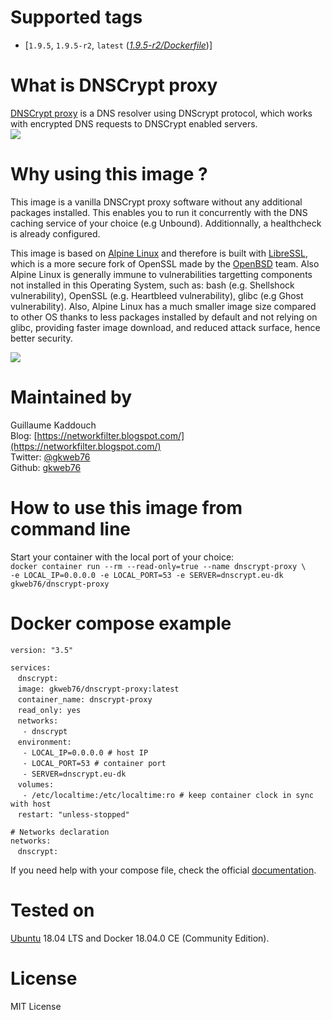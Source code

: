 # Supported tags
-   [`1.9.5`, `1.9.5-r2`, `latest` (*[1.9.5-r2/Dockerfile](https://github.com/gkweb76/dnscrypt-proxy/blob/master/1.9.5-r2/Dockerfile)*)]



# What is DNSCrypt proxy
[DNSCrypt proxy](https://dnscrypt.info/) is a DNS resolver using DNScrypt protocol, which works with encrypted DNS requests to DNSCrypt enabled servers.  
![](https://dnscrypt.info/_nuxt/img/dnscrypt.cd47d19.png)



# Why using this image ?
This image is a vanilla DNSCrypt proxy software without any additional packages installed. This enables you to run it concurrently with the DNS caching service of your choice (e.g Unbound). Additionnally, a healthcheck is already configured.  

This image is based on [Alpine Linux](https://alpinelinux.org/) and therefore is built with [LibreSSL](https://www.libressl.org/), which is a more secure fork of OpenSSL made by the [OpenBSD](https://www.openbsd.org/) team. Also Alpine Linux is generally immune to vulnerabilities targetting components not installed in this Operating System, such as: bash (e.g. Shellshock vulnerability), OpenSSL (e.g. Heartbleed vulnerability), glibc (e.g Ghost vulnerability). Also, Alpine Linux has a much smaller image size compared to other OS thanks to less packages installed by default and not relying on glibc, providing faster image download, and reduced attack surface, hence better security.

![](https://wiki.alpinelinux.org/w/resources/assets/alogo.png)



# Maintained by
Guillaume Kaddouch  
Blog: [https://networkfilter.blogspot.com/](https://networkfilter.blogspot.com/)  
Twitter: [@gkweb76](https://twitter.com/gkweb76)  
Github: [gkweb76](https://github.com/gkweb76/)  



# How to use this image from command line
Start your container with the local port of your choice:  
`docker container run --rm --read-only=true --name dnscrypt-proxy \`  
`-e LOCAL_IP=0.0.0.0 -e LOCAL_PORT=53 -e SERVER=dnscrypt.eu-dk gkweb76/dnscrypt-proxy`  


# Docker compose example  
`version: "3.5"`  
  
`services:`  
&nbsp;&nbsp;  `dnscrypt:`  
&nbsp;&nbsp;  `image: gkweb76/dnscrypt-proxy:latest`  
&nbsp;&nbsp;  `container_name: dnscrypt-proxy`  
&nbsp;&nbsp;  `read_only: yes`  
&nbsp;&nbsp;  `networks:`  
&nbsp;&nbsp;&nbsp;&nbsp;  `- dnscrypt`  
&nbsp;&nbsp;    `environment:`  
&nbsp;&nbsp;&nbsp;&nbsp;  `- LOCAL_IP=0.0.0.0 # host IP`  
&nbsp;&nbsp;&nbsp;&nbsp;  `- LOCAL_PORT=53 # container port`  
&nbsp;&nbsp;&nbsp;&nbsp;  `- SERVER=dnscrypt.eu-dk`  
&nbsp;&nbsp;    `volumes:`   
&nbsp;&nbsp;&nbsp;&nbsp;      `- /etc/localtime:/etc/localtime:ro # keep container clock in sync with host`  
&nbsp;&nbsp;    `restart: "unless-stopped"`  
  
`# Networks declaration`  
`networks:`  
&nbsp;&nbsp;  `dnscrypt:` 
    
If you need help with your compose file, check the official [documentation](https://docs.docker.com/compose/compose-file/).  


# Tested on

[Ubuntu](https://www.ubuntu.com/) 18.04 LTS and Docker 18.04.0 CE (Community Edition).

# License

MIT License
